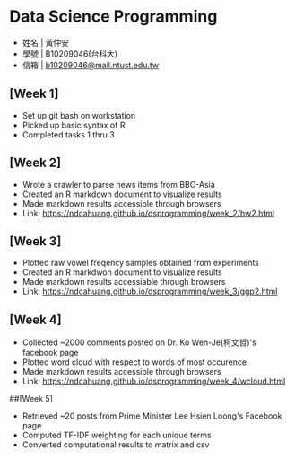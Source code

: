# Data Science Programming
* 姓名 | 黃仲安
* 學號 | B10209046(台科大)
* 信箱 | b10209046@mail.ntust.edu.tw

## [Week 1]
* Set up git bash on workstation
* Picked up basic syntax of R
* Completed tasks 1 thru 3

## [Week 2]
* Wrote a crawler to parse news items from BBC-Asia
* Created an R markdown document to visualize results
* Made markdown results accessible through browsers
* Link: https://ndcahuang.github.io/dsprogramming/week_2/hw2.html
## [Week 3]
* Plotted raw vowel freqency samples obtained from experiments
* Created an R markdwon document to visualize results
* Made markdown results accessiable through browsers
* Link: https://ndcahuang.github.io/dsprogramming/week_3/ggp2.html
## [Week 4]
* Collected ~2000 comments posted on Dr. Ko Wen-Je(柯文哲)'s facebook 
page
* Plotted word cloud with respect to words of most occurence
* Made markdown results accessible through browsers
* Link: https://ndcahuang.github.io/dsprogramming/week_4/wcloud.html

##[Week 5]
* Retrieved ~20 posts from Prime Minister Lee Hsien Loong's Facebook page
* Computed TF-IDF weighting for each unique terms
* Converted computational results to matrix and csv
